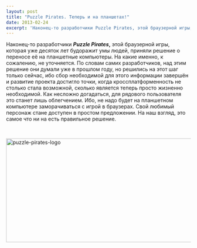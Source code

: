 ```yaml
---
layout: post
title: "Puzzle Pirates. Теперь и на планшетах!"
date: 2013-02-24
excerpt: 'Наконец-то разработчики Puzzle Pirates, этой браузерной игры, которая уже десяток лет будоражит умы людей, приняли решение о переносе её на планшетные компьютеры...'
---
```


Наконец-то разработчики <strong><em>Puzzle Pirates</em>,</strong> этой браузерной игры, которая уже десяток лет будоражит умы людей, приняли решение о переносе её на планшетные компьютеры. На какие именно, к сожалению, не уточняется. По словам самих разработчиков, над этим решение они думали уже в прошлом году, но решились на этот шаг только сейчас, ибо сбор необходимой для этого информации завершён и развитие проекта достигло точки, когда кроссплатформенность не столько стала возможной, сколько является теперь просто жизненно необходимой. Как несложно догадаться, для рядового пользователя это станет лишь облегчением. Ибо, не надо будет на планшетном компьютере заморачиваться с игрой в браузерах. Свой любимый персонаж стане доступен в простом предложении. На наш взгляд, это самое что ни на есть правильное решение.

&nbsp;

<a href="http://gamersoul.ru/wp-content/uploads/2013/02/puzzle-pirates-logo.jpg"><img class="size-full wp-image-1480 aligncenter" alt="puzzle-pirates-logo" src="http://gamersoul.ru/wp-content/uploads/2013/02/puzzle-pirates-logo.jpg" width="584" height="284" /></a>